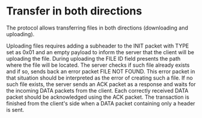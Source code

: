 # Transfer in both directions

The protocol allows transferring files in both directions (downloading and uploading).

Uploading files requires adding a subheader to the INIT packet with TYPE set as 0x01 and an empty payload to inform the server that the client will be uploading the file. During uploading the FILE ID field presents the path where the file will be located. The server checks if such file already exists and if so, sends back an error packet FILE NOT FOUND. This error packet in that situation should be interpreted as the error of creating such a file. If no such file exists, the server sends an ACK packet as a response and waits for the incoming DATA packets from the client. Each correctly received DATA packet should be acknowledged using the ACK packet. The transaction is finished from the client's side when a DATA packet containing only a header is sent.